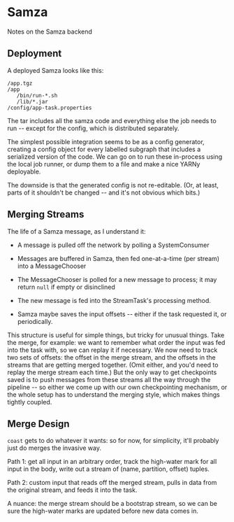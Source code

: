 # Samza

Notes on the Samza backend

## Deployment

A deployed Samza looks like this:

```
/app.tgz
/app
   /bin/run-*.sh
   /lib/*.jar
/config/app-task.properties
```

The tar includes all the samza code and everything else the job needs to
run -- except for the config, which is distributed separately.

The simplest possible integration seems to be as a config generator,
creating a config object for every labelled subgraph that includes a
serialized version of the code. We can go on to run these in-process using
the local job runner, or dump them to a file and make a nice YARNy
deployable.

The downside is that the generated config is not re-editable. (Or, at
least, parts of it shouldn't be changed -- and it's not obvious which bits.)

## Merging Streams

The life of a Samza message, as I understand it:

- A message is pulled off the network by polling a SystemConsumer

- Messages are buffered in Samza, then fed one-at-a-time (per stream) into
  a MessageChooser

- The MessageChooser is polled for a new message to process; it may return
  `null` if empty or disinclined

- The new message is fed into the StreamTask's processing method.

- Samza maybe saves the input offsets -- either if the task requested it,
  or periodically.

This structure is useful for simple things, but tricky for unusual things.
Take the merge, for example: we want to remember what order the input was fed
into the task with, so we can replay it if necessary. We now need to track
two sets of offsets: the offset in the merge stream, and the offsets in the
streams that are getting merged together. (Omit either, and you'd need to
replay the merge stream each time.) But the only way to get checkpoints saved
is to push messages from these streams all the way through the pipeline -- so
either we come up with our own checkpointing mechanism, or the whole setup
has to understand the merging style, which makes things tightly coupled.

## Merge Design

`coast` gets to do whatever it wants: so for now, for simplicity,
it'll probably just do merges the invasive way.

Path 1: get all input in an arbitrary order, track the high-water mark for all
input in the body, write out a stream of (name, partition, offset) tuples.

Path 2: custom input that reads off the merged stream, pulls in data from the
original stream, and feeds it into the task.

A nuance: the merge stream should be a bootstrap stream, so we can be sure the
high-water marks are updated before new data comes in.
